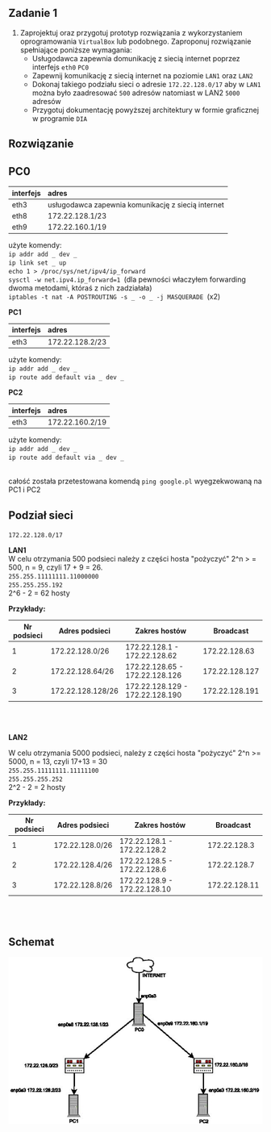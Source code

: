 Zadanie 1
---------

1. Zaprojektuj oraz przygotuj prototyp rozwiązania z wykorzystaniem oprogramowania ``VirtualBox`` lub podobnego. 
Zaproponuj rozwiązanie spełniające poniższe wymagania:
   * Usługodawca zapewnia domunikację z siecią internet poprzez interfejs ``eth0`` ``PC0``
   * Zapewnij komunikację z siecią internet na poziomie ``LAN1`` oraz ``LAN2``
   * Dokonaj takiego podziału sieci o adresie ``172.22.128.0/17`` aby w ``LAN1`` można było zaadresować ``500`` adresów natomiast w LAN2 ``5000`` adresów    
   * Przygotuj dokumentację powyższej architektury w formie graficznej w programie ``DIA``
 
Rozwiązanie
-----------

PC0  
-------------------
|  interfejs   | adres  |
|:-------------| :------| 
| eth3 | usługodawca zapewnia komunikację z siecią internet  |
| eth8 | 172.22.128.1/23  |
| eth9 | 172.22.160.1/19  |

użyte komendy: </br>
``ip addr add _ dev _ ``</br>
``ip link set _ up`` </br>
``echo 1 > /proc/sys/net/ipv4/ip_forward ``</br>
``sysctl -w net.ipv4.ip_forward=1 ``(dla pewności właczyłem forwarding dwoma metodami, któraś z nich zadziałała) </br>
``iptables -t nat -A POSTROUTING -s _ -o _ -j MASQUERADE ``(x2) 

<b>PC1</b></br>  

|  interfejs   | adres  |
|:-------------| :------| 
|eth3|172.22.128.2/23|

użyte komendy: </br>
``ip addr add _ dev _ ``</br>
``ip route add default via _ dev _``

<b>PC2</b></br>

|  interfejs   | adres  |
|:-------------| :------| 
| eth3 | 172.22.160.2/19 |

użyte komendy: </br>
``ip addr add _ dev _ ``</br>
``ip route add default via _ dev _ ``</br> </br>

całość została przetestowana komendą ``ping google.pl`` wyegzekwowaną na PC1 i PC2

Podział sieci
-----
``172.22.128.0/17``

<b>LAN1</b></br>
W celu otrzymania 500 podsieci należy z części hosta "pożyczyć" 2^n > = 500, n = 9, czyli 17 + 9 = 26. </br>
``255.255.11111111.11000000 `` </br>
``255.255.255.192`` </br>
2^6 - 2 = 62 hosty </br>

<b>Przykłady:</b> </br>

|Nr podsieci    |     Adres podsieci    |          Zakres hostów                     |           Broadcast         |
|---------------|-----------------------|--------------------------------------------|-----------------------------|
|     1         |   172.22.128.0/26     |   172.22.128.1 - 172.22.128.62             |          172.22.128.63      | 
|     2         |   172.22.128.64/26    |   172.22.128.65 - 172.22.128.126           |          172.22.128.127     |
|     3         |   172.22.128.128/26   |   172.22.128.129 - 172.22.128.190          |          172.22.128.191     |

</br></br>

<b>LAN2</b> </br>

W celu otrzymania 5000 podsieci, należy z części hosta "pożyczyć" 2^n >= 5000, n = 13, czyli 17+13 = 30 </br>
``255.255.11111111.11111100`` </br>
``255.255.255.252`` </br>
2^2 - 2 = 2 hosty </br>

<b>Przykłady:</b> </br>

|Nr podsieci    |     Adres podsieci    |          Zakres hostów                     |           Broadcast         |
|---------------|-----------------------|--------------------------------------------|-----------------------------|
|     1         |   172.22.128.0/26     |   172.22.128.1 - 172.22.128.2              |          172.22.128.3       | 
|     2         |   172.22.128.4/26     |   172.22.128.5 - 172.22.128.6              |          172.22.128.7       |
|     3         |   172.22.128.8/26     |   172.22.128.9 - 172.22.128.10             |          172.22.128.11      |

</br></br>
Schemat
------------
![diagram](rozwiazanie.jpg)
